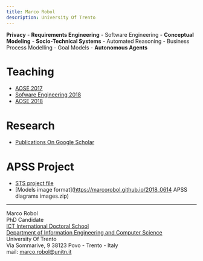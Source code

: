 ```yaml
---
title: Marco Robol 
description: University Of Trento
---
```


__Privacy__ - __Requirements Engineering__ - Software Engineering - __Conceptual Modeling__ - __Socio-Technical Systems__ - Automated Reasoning - Business Process Modelling - Goal Models - __Autonomous Agents__

# Teaching

- [AOSE 2017](https://github.com/marcorobol/2017-AoseLab-VRep)
- [Sofware Engineering 2018](https://sites.google.com/a/unitn.it/software-engineering-ii---designing-applications-that-matter/home)
- [AOSE 2018](https://github.com/marcorobol/AoseDevKit2018-MultiAgentSystem)

# Research

- [Publications On Google Scholar](https://scholar.google.com/citations?hl=it&user=tjC052EAAAAJ&view_op=list_works&authuser=1&gmla=AJsN-F73127_EEiomB86q_n15QmdQF0hqon2Fk6P1Ibg_sihcBA_bTfbKsbxr9IVItht2IAmKi5mpILcQe8K9W2neQimi8-wmSM9WvfgNwE7g-FBDrFmsmI)

# APSS Project

- [STS project file](https://marcorobol.github.io/2018_0525_APSSv2Story1v3IMAGES.exp)
- [Models image format](https://marcorobol.github.io/2018_0614 APSS diagrams images.zip)

---
Marco Robol  
PhD Candidate  
[ICT International Doctoral School](http://ict.unitn.it/)  
[Department of Information Engineering and Computer Science](http://www.disi.unitn.it/)  
University Of Trento  
Via Sommarive, 9 38123 Povo - Trento - Italy  
mail: [marco.robol@unitn.it](marco.robol@unitn.it)  
